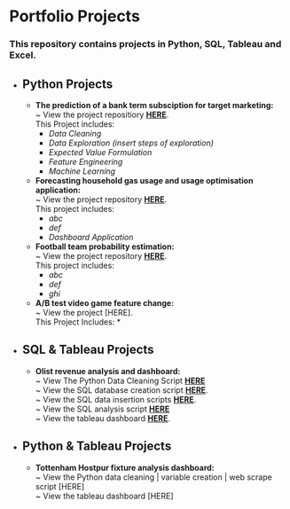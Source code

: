 # Portfolio Projects
### This repository contains projects in Python, SQL, Tableau and Excel.
* ## **Python Projects**
    *  **The prediction of a bank term subsciption for target marketing:**<br />
    ~ View the project repositiory **[HERE](https://github.com/JaW02/term_subscription_project)**.<br />
    This Project includes:
        * *Data Cleaning*
        * *Data Exploration (insert steps of exploration)*
        * *Expected Value Formulation*
        * *Feature Engineering*
        * *Machine Learning*
    * **Forecasting household gas usage and usage optimisation application:**<br />
    ~ View the project repository **[HERE](https://github.com/JaW02/household-gas-forecast)**.<br />
    This project includes:
      * *abc*
      * *def*
      * *Dashboard Application*
    * **Football team probability estimation:**<br />
    ~ View the project repository **[HERE](https://github.com/JaW02/The-Advantage-Over-Bookmakers)**.<br />
    This project includes:
      * *abc*
      * *def*
      * *ghi*
    * **A/B test video game feature change:**<br />
    ~ View the project [HERE].<br />
    This Project Includes:
      *
* ## **SQL & Tableau Projects**
    * **Olist revenue analysis and dashboard:**<br />
    ~ View The Python Data Cleaning Script **[HERE](https://github.com/JaW02/Data_Analytics_Portfolio/blob/main/olist_revenue_dashboard/olist_data_cleaning.ipynb)**<br />
    ~ View the SQL database creation script **[HERE](https://github.com/JaW02/Data_Analytics_Portfolio/blob/main/olist_revenue_dashboard/create_tables_script.sql)**.<br />
    ~ View the SQL data insertion scripts **[HERE](https://github.com/JaW02/Data_Analytics_Portfolio/tree/main/olist_revenue_dashboard/sql_data_insertion_scripts)**.<br />
    ~ View the SQL analysis script **[HERE](https://github.com/JaW02/Data_Analytics_Portfolio/blob/main/olist_revenue_dashboard/olist_analytics.sql)**<br />
    ~ View the tableau dashboard **[HERE](https://public.tableau.com/app/profile/jake3064/viz/OlistRevenueAnalysis/Dashboard)**.<br />
* ## **Python & Tableau Projects**
    * **Tottenham Hostpur fixture analysis dashboard:**<br />
    ~ View the Python data cleaning | variable creation | web scrape script [HERE]<br />
    ~ View the tableau dashboard [HERE]
